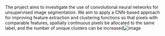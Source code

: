
The project aims to investigate the use of convolutional neural networks for unsupervised image segmentation. We aim to apply a CNN-based approach for improving feature extraction and clustering functions so that pixels with comparable features, spatially continuous pixels be allocated to the same label, and the number of unique clusters can be increased![image](https://user-images.githubusercontent.com/39126672/188291261-9a7b630b-8a69-44d1-ac46-8a4a37bfb7d0.png)
